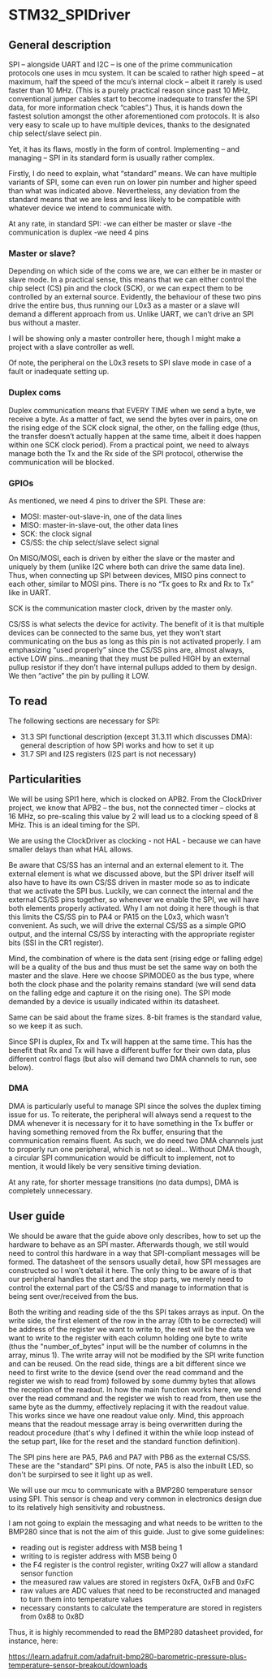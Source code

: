 # STM32_SPIDriver

## General description
SPI – alongside UART and I2C – is one of the prime communication protocols one uses in mcu system. It can be scaled to rather high speed – at maximum, half the speed of the mcu’s internal clock – albeit it rarely is used faster than 10 MHz. (This is a purely practical reason since past 10 MHz, conventional jumper cables start to become inadequate to transfer the SPI data, for more information check “cables”.) Thus, it is hands down the fastest solution amongst the other aforementioned com protocols. It is also very easy to scale up to have multiple devices, thanks to the designated chip select/slave select pin.

Yet, it has its flaws, mostly in the form of control. Implementing – and managing – SPI in its standard form is usually rather complex.

Firstly, I do need to explain, what “standard” means. We can have multiple variants of SPI, some can even run on lower pin number and higher speed than what was indicated above. Nevertheless, any deviation from the standard means that we are less and less likely to be compatible with whatever device we intend to communicate with.

At any rate, in standard SPI:
-we can either be master or slave
-the communication is duplex
-we need 4 pins

### Master or slave?
Depending on which side of the coms we are, we can either be in master or slave mode. In a practical sense, this means that we can either control the chip select (CS) pin and the clock (SCK), or we can expect them to be controlled by an external source. Evidently, the behaviour of these two pins drive the entire bus, thus running our L0x3 as a master or a slave will demand a different approach from us. Unlike UART, we can’t drive an SPI bus without a master.

I will be showing only a master controller here, though I might make a project with a slave controller as well.

Of note, the peripheral on the L0x3 resets to SPI slave mode in case of a fault or inadequate setting up.

### Duplex coms
Duplex communication means that EVERY TIME when we send a byte, we receive a byte. As a matter of fact, we send the bytes over in pairs, one on the rising edge of the SCK clock signal, the other, on the falling edge (thus, the transfer doesn’t actually happen at the same time, albeit it does happen within one SCK clock period). From a practical point, we need to always manage both the Tx and the Rx side of the SPI protocol, otherwise the communication will be blocked.

### GPIOs
As mentioned, we need 4 pins to driver the SPI. These are:
-	MOSI: master-out-slave-in, one of the data lines
-	MISO: master-in-slave-out, the other data lines
-	SCK: the clock signal
-	CS/SS: the chip select/slave select signal

On MISO/MOSI, each is driven by either the slave or the master and uniquely by them (unlike I2C where both can drive the same data line). Thus, when connecting up SPI between devices, MISO pins connect to each other, similar to MOSI pins. There is no “Tx goes to Rx and Rx to Tx” like in UART.

SCK is the communication master clock, driven by the master only.

CS/SS is what selects the device for activity. The benefit of it is that multiple devices can be connected to the same bus, yet they won’t start communicating on the bus as long as this pin is not activated properly. I am emphasizing “used properly” since the CS/SS pins are, almost always, active LOW pins…meaning that they must be pulled HIGH by an external pullup resistor if they don’t have internal pullups added to them by design. We then “active” the pin by pulling it LOW.

## To read
The following sections are necessary for SPI:
- 31.3 SPI functional description (except 31.3.11 which discusses DMA): general description of how SPI works and how to set it up
- 31.7 SPI and I2S registers (I2S part is not necessary)

## Particularities
We will be using SPI1 here, which is clocked on APB2. From the ClockDriver project, we know that APB2 – the bus, not the connected timer – clocks at 16 MHz, so pre-scaling this value by 2 will lead us to a clocking speed of 8 MHz. This is an ideal timing for the SPI.

We are using the ClockDriver as clocking - not HAL - because we can have smaller delays than what HAL allows.

Be aware that CS/SS has an internal and an external element to it. The external element is what we discussed above, but the SPI driver itself will also have to have its own CS/SS driven in master mode so as to indicate that we activate the SPI bus. Luckily, we can connect the internal and the external CS/SS pins together, so whenever we enable the SPI, we will have both elements properly activated. Why I am not doing it here though is that this limits the CS/SS pin to PA4 or PA15 on the L0x3, which wasn’t convenient. As such, we will drive the external CS/SS as a simple GPIO output, and the internal CS/SS by interacting with the appropriate register bits (SSI in the CR1 register). 

Mind, the combination of where is the data sent (rising edge or falling edge) will be a quality of the bus and thus must be set the same way on both the master and the slave. Here we choose SPIMODE0 as the bus type, where both the clock phase and the polarity remains standard (we will send data on the falling edge and capture it on the rising one). The SPI mode demanded by a device is usually indicated within its datasheet.

Same can be said about the frame sizes. 8-bit frames is the standard value, so we keep it as such.

Since SPI is duplex, Rx and Tx will happen at the same time. This has the benefit that Rx and Tx will have a different buffer for their own data, plus different control flags (but also will demand two DMA channels to run, see below).

### DMA
DMA is particularly useful to manage SPI since the solves the duplex timing issue for us. To reiterate, the peripheral will always send a request to the DMA whenever it is necessary for it to have something in the Tx buffer or having something removed from the Rx buffer, ensuring that the communication remains fluent. As such, we do need two DMA channels just to properly run one peripheral, which is not so ideal… Without DMA though, a circular SPI communication would be difficult to implement, not to mention, it would likely be very sensitive timing deviation.

At any rate, for shorter message transitions (no data dumps), DMA is completely unnecessary.

## User guide
We should be aware that the guide above only describes, how to set up the hardware to behave as an SPI master. Afterwards though, we still would need to control this hardware in a way that SPI-compliant messages will be formed. The datasheet of the sensors usually detail, how SPI messages are constructed so I won't detail it here. The only thing to be aware of is that our peripheral handles the start and the stop parts, we merely need to control the external part of the CS/SS and manage to information that is being sent over/received from the bus.

Both the writing and reading side of the ths SPI takes arrays as input. On the write side, the first element of the row in the array (0th to be corrected) will be address of the register we want to write to, the rest will be the data we want to write to the register with each column holding one byte to write (thus the "number_of_bytes" input will be the number of columns in the array, minus 1). The write array will not be modified by the SPI write function and can be reused. On the read side, things are a bit different since we need to first write to the device (send over the read command and the register we wish to read from) followed by some dummy bytes that allows the reception of the readout. In how the main function works here, we send over the read command and the register we wish to read from, then use the same byte as the dummy, effectively replacing it with the readout value. This works since we have one readout value only. Mind, this approach means that the readout message array is being overwritten during the readout procedure (that's why I defined it within the while loop instead of the setup part, like for the reset and the standard function definition).

The SPI pins here are PA5, PA6 and PA7 with PB6 as the external CS/SS. These are the "standard" SPI pins. Of note, PA5 is also the inbuilt LED, so don't be surpirsed to see it light up as well.

We will use our mcu to communicate with a BMP280 temperature sensor using SPI. This sensor is cheap and very common in electronics design due to its relatively high sensitivity and robustness.

I am not going to explain the messaging and what needs to be written to the BMP280 since that is not the aim of this guide. Just to give some guidelines:
- reading out is register address with MSB being 1
- writing to is register address with MSB being 0
- the F4 register is the control register, writing 0x27 will allow a standard sensor function
- the measured raw values are stored in registers 0xFA, 0xFB and 0xFC
- raw values are ADC values that need to be reconstructed and managed to turn them into temperature values
- necessary constants to calculate the temperature are stored in registers from 0x88 to 0x8D

Thus, it is highly recommended to read the BMP280 datasheet provided, for instance, here:

https://learn.adafruit.com/adafruit-bmp280-barometric-pressure-plus-temperature-sensor-breakout/downloads
